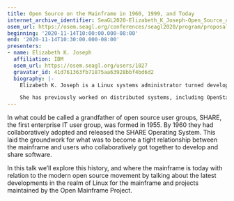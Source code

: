 ```yaml
---
title: Open Source on the Mainframe in 1960, 1999, and Today
internet_archive_identifier: SeaGL2020-Elizabeth_K_Joseph-Open_Source_on_the_Mainframe_in_1960_1999_and_Today
osem_url: https://osem.seagl.org/conferences/seagl2020/program/proposals/765
beginning: '2020-11-14T10:00:00.000-08:00'
end: '2020-11-14T10:30:00.000-08:00'
presenters:
- name: Elizabeth K. Joseph
  affiliation: IBM
  osem_url: https://osem.seagl.org/users/1027
  gravatar_id: 41d761363fb71875aa63928bbf4bd6d2
  biography: |-
    Elizabeth K. Joseph is a Linux systems administrator turned developer advocate for IBM Z where she works with the community to explore Linux workloads on mainframes.

    She has previously worked on distributed systems, including OpenStack and Apache Mesos, and has written books on Ubuntu and OpenStack. She is a regular speaker and keynoter at open source conferences around the world.
---
```


In what could be called a grandfather of open source user groups, SHARE, the first enterprise IT user group, was formed in 1955. By 1960 they had collaboratively adopted and released the SHARE Operating System. This laid the groundwork for what was to become a tight relationship between the mainframe and users who collaboratively got together to develop and share software.

In this talk we’ll explore this history, and where the mainframe is today with relation to the modern open source movement by talking about the latest developments in the realm of Linux for the mainframe and projects maintained by the Open Mainframe Project.

